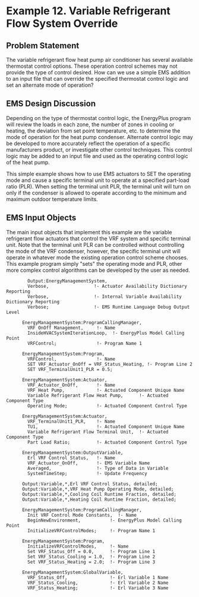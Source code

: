 # Example 12. Variable Refrigerant Flow System Override

## Problem Statement

The variable refrigerant flow heat pump air conditioner has several available thermostat control options. These operation control schemes may not provide the type of control desired. How can we use a simple EMS addition to an input file that can override the specified thermostat control logic and set an alternate mode of operation?

## EMS Design Discussion

Depending on the type of thermostat control logic, the EnergyPlus program will review the loads in each zone, the number of zones in cooling or heating, the deviation from set point temperature, etc. to determine the mode of operation for the heat pump condenser. Alternate control logic may be developed to more accurately reflect the operation of a specific manufacturers product, or investigate other control techniques. This control logic may be added to an input file and used as the operating control logic of the heat pump.

This simple example shows how to use EMS actuators to SET the operating mode and cause a specific terminal unit to operate at a specified part-load ratio (PLR). When setting the terminal unit PLR, the terminal unit will turn on only if the condenser is allowed to operate according to the minimum and maximum outdoor temperature limits.

## EMS Input Objects

The main input objects that implement this example are the variable refrigerant flow actuators that control the VRF system and specific terminal unit. Note that the terminal unit PLR can be controlled without controlling the mode of the VRF condenser, however, the specific terminal unit will operate in whatever mode the existing operation control scheme chooses. This example program simply "sets" the operating mode and PLR, other more complex control algorithms can be developed by the user as needed.

~~~~~~~~~~~~~~~~~~~~
        Output:EnergyManagementSystem,
        Verbose,                 !- Actuator Availability Dictionary Reporting
        Verbose,                 !- Internal Variable Availability Dictionary Reporting
        Verbose;                 !- EMS Runtime Language Debug Output Level

      EnergyManagementSystem:ProgramCallingManager,
        VRF OnOff Management,     !- Name
        InsideHVACSystemIterationLoop,  !- EnergyPlus Model Calling Point
        VRFControl;               !- Program Name 1

      EnergyManagementSystem:Program,
        VRFControl,               !- Name
        SET VRF_Actuator_OnOff = VRF_Status_Heating, !- Program Line 2
        SET VRF_TerminalUnit1_PLR = 0.5;

      EnergyManagementSystem:Actuator,
        VRF_Actuator_OnOff,       !- Name
        VRF Heat Pump,            !- Actuated Component Unique Name
        Variable Refrigerant Flow Heat Pump,      !- Actuated Component Type
        Operating Mode;           !- Actuated Component Control Type

      EnergyManagementSystem:Actuator,
        VRF_TerminalUnit1_PLR,    !- Name
        TU1,                      !- Actuated Component Unique Name
        Variable Refrigerant Flow Terminal Unit,  !- Actuated Component Type
        Part Load Ratio;          !- Actuated Component Control Type

      EnergyManagementSystem:OutputVariable,
        Erl VRF Control Status,   !- Name
        VRF_Actuator_OnOff,       !- EMS Variable Name
        Averaged,                 !- Type of Data in Variable
        SystemTimeStep;           !- Update Frequency

      Output:Variable,*,Erl VRF Control Status, detailed;
      Output:Variable,*,VRF Heat Pump Operating Mode, detailed;
      Output:Variable,*,Cooling Coil Runtime Fraction, detailed;
      Output:Variable,*,Heating Coil Runtime Fraction, detailed;

      EnergyManagementSystem:ProgramCallingManager,
        Init VRF Control Mode Constants,  !- Name
        BeginNewEnvironment,           !- EnergyPlus Model Calling Point
        InitializeVRFControlModes;     !- Program Name 1

      EnergyManagementSystem:Program,
        InitializeVRFControlModes,     !- Name
        Set VRF_Status_Off = 0.0,      !- Program Line 1
        Set VRF_Status_Cooling = 1.0,  !- Program Line 2
        Set VRF_Status_Heating = 2.0;  !- Program Line 3

      EnergyManagementSystem:GlobalVariable,
        VRF_Status_Off,                !- Erl Variable 1 Name
        VRF_Status_Cooling,            !- Erl Variable 2 Name
        VRF_Status_Heating;            !- Erl Variable 3 Name
~~~~~~~~~~~~~~~~~~~~
